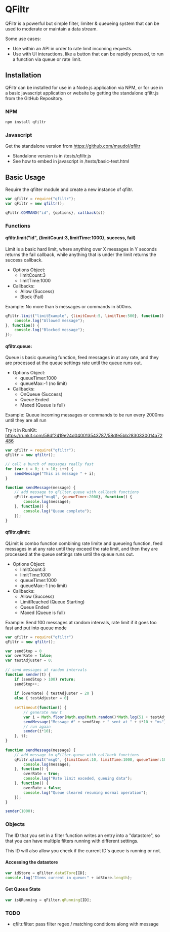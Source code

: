 # QFiltr

QFiltr is a powerful but simple filter, limiter & queueing system that can be used to moderate or maintain a data stream.

Some use cases:
- Use within an API in order to rate limit incoming requests.
- Use with UI interactions, like a button that can be rapidly pressed, to run a function via queue or rate limit.


## Installation

QFiltr can be installed for use in a Node.js application via NPM, or for use in a basic javascript application or website by getting the standalone qfiltr.js from the GitHub Repository. 


### NPM

```bash
npm install qfiltr
```


### Javascript

Get the standalone version from https://github.com/msudol/qfiltr

- Standalone version is in /tests/qfiltr.js
- See how to embed in javascript in /tests/basic-test.html


## Basic Usage

Require the qfilter module and create a new instance of qfiltr.  

```js
var qfiltr = require("qfiltr");
var qFiltr = new qfiltr();  

qFiltr.COMMAND("id", {options}, callback(s))
```


### Functions

#### qfiltr.limit("id", {limitCount:3, limitTime:1000}, success, fail)

Limit is a basic hard limit, where anything over X messages in Y seconds returns the fail callback, while anything that is under the limit returns the success callback.

- Options Object:
  - limitCount:3
  - limitTime:1000
- Callbacks:
  - Allow (Success)
  - Block (Fail)
  
Example: No more than 5 messages or commands in 500ms.

```js
qFiltr.limit("limitExample", {limitCount:5, limitTime:500}, function() {
    console.log("Allowed message");
}, function() { 
    console.log("Blocked message");
});
```


#### qfiltr.queue: 

Queue is basic queueing function, feed messages in at any rate, and they are processed at the queue settings rate until the queue runs out.

- Options Object:
  - queueTimer:1000
  - queueMax:-1 (no limit) 
- Callbacks:
  - OnQueue (Success)
  - Queue Ended
  - Maxed (Queue is full)

Example: Queue incoming messages or commands to be run every 2000ms until they are all run

Try it in RunKit: https://runkit.com/58df2419e24d040013543787/58dfe5bb2830330014a72486

```js
var qfiltr = require("qfiltr");
qFiltr = new qfiltr();

// call a bunch of messages really fast
for (var i = 0; i < 10; i++) {
    sendMessage("This is message " + i);
}

function sendMessage(message) {
    // add message to qFilter.queue with callback functions
    qFiltr.queue("msgQ", {queueTimer:2000}, function() {
        console.log(message);
    }, function() {
        console.log("Queue complete");
    });  
}
```


#### qfiltr.qlimit: 

QLimit is combo function combining rate limite and queueing function, feed messages in at any rate until they exceed the rate limit, and then they are processed at the queue settings rate until the queue runs out.

- Options Object:
  - limitCount:3
  - limitTime:1000
  - queueTimer:1000
  - queueMax:-1 (no limit) 
- Callbacks:
  - Allow (Success)
  - LimitReached (Queue Starting)
  - Queue Ended
  - Maxed (Queue is full)

Example: Send 100 messages at random intervals, rate limit if it goes too fast and put into queue mode

```js
var qfiltr = require("qfiltr")
qFiltr = new qfiltr();

var sendStop = 0
var overRate = false;
var testAdjuster = 0;
 
// send messages at random intervals
function sender(t) { 
    if (sendStop > 100) return;
    sendStop++;
    
    if (overRate) { testAdjuster = 20 }
    else { testAdjuster = 0}
    
    setTimeout(function() {
        // generate new t
        var i = Math.floor(Math.exp(Math.random()*Math.log(51 + testAdjuster)));
        sendMessage("Message #" + sendStop + " sent at " + i*10 + "ms");
        // run again
        sender(i*10);
    }, t);
}
 
function sendMessage(message) {
    // add message to qFilter.queue with callback functions 
    qFiltr.qlimit("msgQ", {limitCount:10, limitTime:1000, queueTimer:100}, function() {
        console.log(message);
    }, function() {
        overRate = true;
        console.log("Rate limit exceded, queuing data");
    }, function() {
        overRate = false;
        console.log("Queue cleared resuming normal operation");        
    });  
}

sender(1000);
```


### Objects

The ID that you set in a filter function writes an entry into a "datastore", so that you can have multiple filters running with different settings.

This ID will also allow you check if the current ID's queue is running or not.


#### Accessing the datastore

```js
var idStore = qFilter.dataSTore[ID];
console.log("Items current in queue:" + idStore.length);
```


#### Get Queue State
```js
var isQRunning = qFilter.qRunning[ID];
```



### TODO

- qfiltr.filter: pass filter regex / matching conditions along with message 
